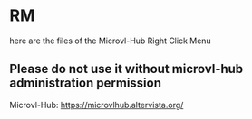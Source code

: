 # RM


here are the files of the Microvl-Hub Right Click Menu

## Please do not use it without microvl-hub administration permission

Microvl-Hub: https://microvlhub.altervista.org/
